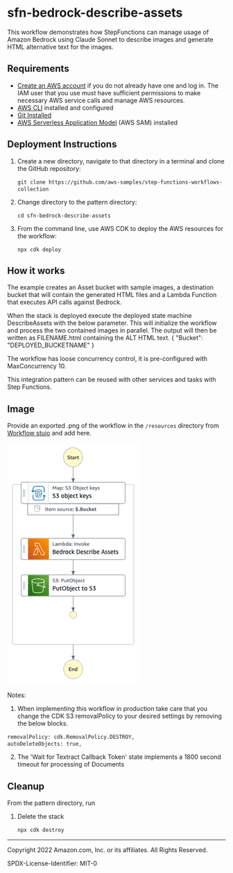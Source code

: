 # sfn-bedrock-describe-assets

This workflow demonstrates how StepFunctions can manage usage of Amazon Bedrock using Claude Sonnet to describe images and generate HTML alternative text for the images. 

## Requirements

* [Create an AWS account](https://portal.aws.amazon.com/gp/aws/developer/registration/index.html) if you do not already have one and log in. The IAM user that you use must have sufficient permissions to make necessary AWS service calls and manage AWS resources.
* [AWS CLI](https://docs.aws.amazon.com/cli/latest/userguide/install-cliv2.html) installed and configured
* [Git Installed](https://git-scm.com/book/en/v2/Getting-Started-Installing-Git)
* [AWS Serverless Application Model](https://docs.aws.amazon.com/serverless-application-model/latest/developerguide/serverless-sam-cli-install.html) (AWS SAM) installed

## Deployment Instructions

1. Create a new directory, navigate to that directory in a terminal and clone the GitHub repository:
    ``` 
    git clone https://github.com/aws-samples/step-functions-workflows-collection
    ```
2. Change directory to the pattern directory:
    ```
    cd sfn-bedrock-describe-assets
    ```
3. From the command line, use AWS CDK to deploy the AWS resources for the workflow:
    ```
    npx cdk deploy
    ```

## How it works

The example creates an Asset bucket with sample images, a destination bucket that will contain the generated HTML files and a Lambda Function that executes API calls against Bedrock.

When the stack is deployed execute the deployed state machine DescribeAssets with the below parameter. This will initialize the workflow and process the two contained images in parallel. The output will then be written as FILENAME.html containing the ALT HTML text.
{
    "Bucket": "DEPLOYED_BUCKETNAME"
}


The workflow has loose concurrency control, it is pre-configured with MaxConcurrency 10.

This integration pattern can be reused with other services and tasks with Step Functions.

 
## Image
Provide an exported .png of the workflow in the `/resources` directory from [Workflow stuio](https://docs.aws.amazon.com/step-functions/latest/dg/workflow-studio.html) and add here.

![image](./resources/stepfunctions_graph.png)


Notes: 
1. When implementing this workflow in production take care that you change the CDK S3 removalPolicy to your desired settings by removing the below blocks.

```
removalPolicy: cdk.RemovalPolicy.DESTROY,
autoDeleteObjects: true,
```
2. The 'Wait for Textract Callback Token' state implements a 1800 second timeout for processing of Documents

## Cleanup

From the pattern directory, run
 
1. Delete the stack
    ```bash
    npx cdk destroy
    ```

----
Copyright 2022 Amazon.com, Inc. or its affiliates. All Rights Reserved.

SPDX-License-Identifier: MIT-0
